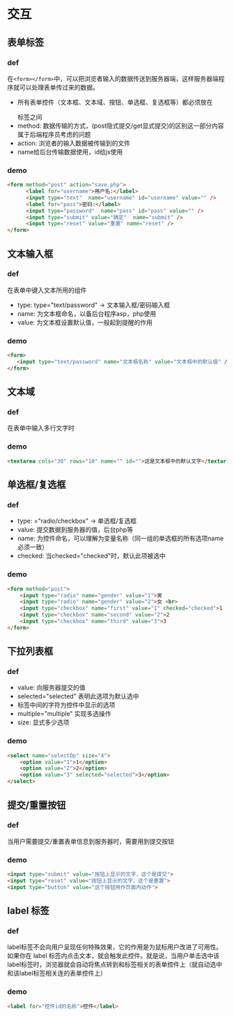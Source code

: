 # 交互

## 表单标签
### def
在`<form></form>`中，可以把浏览者输入的数据传送到服务器端，这样服务器端程序就可以处理表单传过来的数据。
- 所有表单控件（文本框、文本域、按钮、单选框、复选框等）都必须放在 <form></form> 标签之间
- method: 数据传输的方式，(post隐式提交/get显式提交)的区别这一部分内容属于后端程序员考虑的问题
- action: 浏览者的输入数据被传输到的文件
- name给后台传输数据使用，id给js使用

### demo
```html
<form method="post" action="save.php">
      <label for="username">用户名:</label>
      <input type="text"  name="username" id="username" value="" />
      <label for="pass">密码:</label>
      <input type="password"  name="pass" id="pass" value="" />    
      <input type="submit" value="确定"  name="submit" />
      <input type="reset" value="重置" name="reset" />
</form> 
```

## 文本输入框
### def
在表单中键入文本所用的组件
- type: type="text/password" -> 文本输入框/密码输入框
- name: 为文本框命名，以备后台程序asp，php使用
- value: 为文本框设置默认值，一般起到提醒的作用

### demo
```html
<form>
   <input type="text/password" name="文本框名称" value="文本框中的默认值" />
</form>
```

## 文本域
### def
在表单中输入多行文字时
### demo
```html
<textarea cols="30" rows="10" name="" id="">这是文本框中的默认文字</textarea>
```

## 单选框/复选框
### def
- type: ="radio/checkbox" -> 单选框/复选框
- value: 提交数据到服务器的值，后台php等
- name: 为控件命名，可以理解为变量名称（同一组的单选框的所有选项name必须一致）
- checked: 当checked="checked"时，默认此项被选中
### demo
```html
<form method="post">
    <input type="radio" name="gender" value="1">男
    <input type="radio" name="gender" value="2">女 <br>
    <input type="checkbox" name="first" value="1" checked="checked">1
    <input type="checkbox" name="second" value="2">2
    <input type="checkbox" name="third" value="3">3
</form>
```

## 下拉列表框
### def
- value: 向服务器提交的值
- selected="selected" 表明此选项为默认选中
- 标签中间的字符为控件中显示的选项
- multiple="multiple" 实现多选操作
- size: 显式多少选项
### demo
```html
<select name="selectOp" size="4">
    <option value="1">1</option>
    <option value="2">2</option>
    <option value="3" selected="selected">3</option>
</select>
```

## 提交/重置按钮
### def
当用户需要提交/重置表单信息到服务器时，需要用到提交按钮
### demo
```html
<input type="submit" value="按钮上显示的文字，这个是提交">
<input type="reset" value="按钮上显示的文字，这个是重置">
<input type="button" value="这个按钮用作页面内动作">
```

## label 标签
### def
label标签不会向用户呈现任何特殊效果，它的作用是为鼠标用户改进了可用性。如果你在 label 标签内点击文本，就会触发此控件。就是说，当用户单击选中该label标签时，浏览器就会自动将焦点转到和标签相关的表单控件上（就自动选中和该label标签相关连的表单控件上）
### demo
```html
<label for="控件id的名称">控件</label>
```



